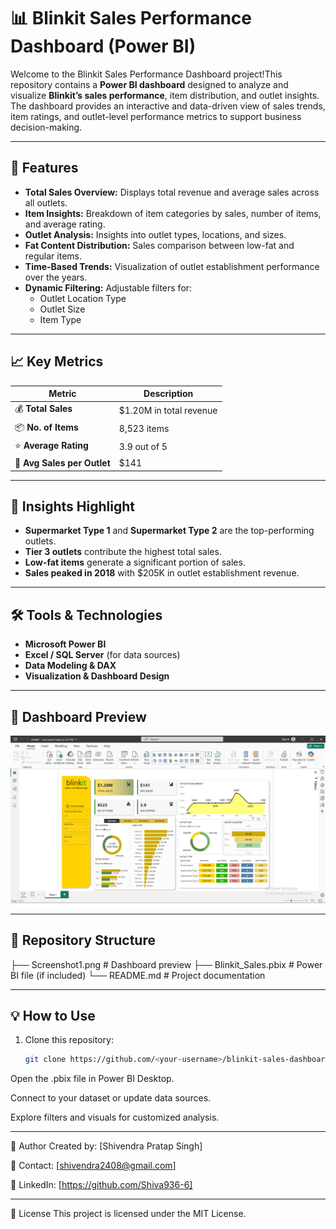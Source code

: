 # 📊 Blinkit Sales Performance Dashboard (Power BI)

Welcome to the Blinkit Sales Performance Dashboard project!This repository contains a **Power BI dashboard** designed to analyze and visualize **Blinkit’s sales performance**, item distribution, and outlet insights.  
The dashboard provides an interactive and data-driven view of sales trends, item ratings, and outlet-level performance metrics to support business decision-making.

---

## 🚀 Features

- **Total Sales Overview:** Displays total revenue and average sales across all outlets.
- **Item Insights:** Breakdown of item categories by sales, number of items, and average rating.
- **Outlet Analysis:** Insights into outlet types, locations, and sizes.
- **Fat Content Distribution:** Sales comparison between low-fat and regular items.
- **Time-Based Trends:** Visualization of outlet establishment performance over the years.
- **Dynamic Filtering:** Adjustable filters for:
  - Outlet Location Type
  - Outlet Size
  - Item Type

---

## 📈 Key Metrics

| Metric | Description |
|--------|--------------|
| 💰 **Total Sales** | $1.20M in total revenue |
| 📦 **No. of Items** | 8,523 items |
| ⭐ **Average Rating** | 3.9 out of 5 |
| 🏪 **Avg Sales per Outlet** | $141 |

---

## 🧠 Insights Highlight

- **Supermarket Type 1** and **Supermarket Type 2** are the top-performing outlets.
- **Tier 3 outlets** contribute the highest total sales.
- **Low-fat items** generate a significant portion of sales.
- **Sales peaked in 2018** with $205K in outlet establishment revenue.

---

## 🛠️ Tools & Technologies

- **Microsoft Power BI**
- **Excel / SQL Server** (for data sources)
- **Data Modeling & DAX**
- **Visualization & Dashboard Design**

---

## 📸 Dashboard Preview

![Blinkit Power BI Dashboard](./Screenshot1.png)

---

## 📂 Repository Structure

├── Screenshot1.png # Dashboard preview
├── Blinkit_Sales.pbix # Power BI file (if included)
└── README.md # Project documentation


---

## 💡 How to Use

1. Clone this repository:
   ```bash
   git clone https://github.com/<your-username>/blinkit-sales-dashboard.git
Open the .pbix file in Power BI Desktop.

Connect to your dataset or update data sources.

Explore filters and visuals for customized analysis.

---

🧾 Author
Created by: [Shivendra Pratap Singh]

📧 Contact: [shivendra2408@gmail.com]

🔗 LinkedIn: [https://github.com/Shiva936-6]

---

🏁 License
This project is licensed under the MIT License.








